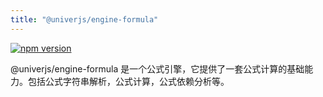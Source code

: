 ```yaml
---
title: "@univerjs/engine-formula"
---
```


[![npm version](https://img.shields.io/npm/v/@univerjs/engine-formula)](https://npmjs.org/package/@univerjs/engine-render)

@univerjs/engine-formula 是一个公式引擎，它提供了一套公式计算的基础能力。包括公式字符串解析，公式计算，公式依赖分析等。
